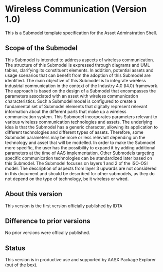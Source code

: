 # Wireless Communication (Version 1.0) 

This is a Submodel template specification for the Asset Adminstration Shell.

## Scope of the Submodel 

This Submodel is intended to address aspects of wireless communication. The structure of this Submodel is expressed through diagrams and UML tables, clarifying its constituent elements. In addition, potential assets and usage scenarios that can benefit from the adoption of this Submodel are identified. The main objective of this Submodel is to integrate wireless industrial communication in the context of the Industry 4.0 (I4.0) framework. The approach is based on the design of a Submodel that encompasses the parameters associated with an asset with wireless communication characteristics. Such a Submodel model is configured to create a fundamental set of Submodel elements that digitally represent relevant information about the different parts that make up a wireless communication system. This Submodel incorporates parameters relevant to various wireless communication technologies and assets. The underlying idea is that the Submodel has a generic character, allowing its application to different technologies and different types of assets. Therefore, some Submodel parameters may be more or less relevant depending on the technology and asset that will be modelled. In order to make the Submodel more specific, the user has the possibility to expand it by adding additional parameters at the time of AAS implementation. Other Submodels targeting specific communication technologies can be standardized later based on this Submodel. The Submodel focuses on layers 1 and 2 of the ISO-OSI model. The description of aspects from layer 3 upwards are not considered in this document and should be described for other submodels, as they do not depend on the type of technology, be it wireless or wired.
## About this version

This version is the first version officially published by IDTA

## Difference to prior versions

No prior versions were offically published.

## Status

This version is in productive use and supported by AASX Package Explorer (out of the box).


